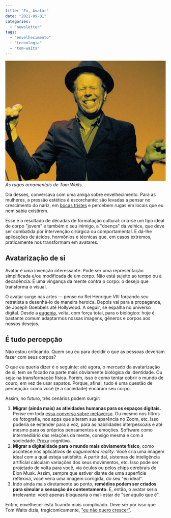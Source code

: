 ```yaml
---
title: "Eu, Avatar"
date: "2021-09-01"
categories: 
  - "newsletter"
tags: 
  - "envelhecimento"
  - "tecnologia"
  - "tom-waits"
---
```


![0](images/5fd6b378-912d-4c80-b97c-a1e6e2fdf55c.jpg) _As rugas ornamentais de Tom Waits._

Dia desses, conversava com uma amiga sobre envelhecimento. Para as mulheres, a pressão estética é escorchante: são levadas a pensar no crescimento do nariz, em [bocas tristes](https://www.fisioderme.com.br/tratamento-de-boca-triste/) e percebem rugas em locais que eu nem sabia existirem.

Esse é o resultado de décadas de formatação cultural: cria-se um tipo ideal de corpo "jovem" e também o seu inimigo, a "doença" da velhice, que deve ser combatida por intervenção cirúrgica ou comportamental. E dá-lhe aplicações de ácidos, hormônios e técnicas que, em casos extremos, praticamente nos transformam em avatares.

## Avatarização de si

Avatar é uma invenção interessante. Pode ser uma representação simplificada e/ou modificada de um corpo. Não está sujeito ao tempo ou à decadência. É uma vingança da mente contra o corpo: o desejo que transforma o visual.

O avatar surge nas artes — pense no Rei Henrique VIII forçando seu retratista a desenhá-lo de maneira heroica. Depois vai para a propaganda, de Joseph Goebbels até Hollywood. A seguir, se espalha no universo digital. Desde a [eugenia](https://super.abril.com.br/especiais/racismo-disfarcado-de-ciencia-como-foi-a-eugenia-no-brasil/), volta, com força total, para o biológico: hoje é bastante comum adaptarmos nossas imagens, gêneros e corpos aos nossos desejos.

## É tudo percepção

Não estou criticando. Quem sou eu para decidir o que as pessoas deveriam fazer com seus corpos?

O que eu queria dizer é o seguinte: até agora, o mercado da avatarização de si, tem se focado na parte mais obviamente biológica da identidade. Ou seja: na transformação física. Porém, isso é como tentar cobrir o mundo de couro, em vez de usar sapatos. Porque, afinal, tudo é uma questão de percepção: como você (e a sociedade) encaram seu corpo.

Assim, no futuro, três cenários podem surgir:

1. **Migrar (ainda mais) as atividades humanas para os espaços digitais.** Pense em toda [essa conversa sobre metaverso](https://www.theverge.com/22588022/mark-zuckerberg-facebook-ceo-metaverse-interview). Ou mesmo nos filtros de fotografia, nos apps que alteram sua aparência no Zoom, etc. Isso poderia se estender para a voz, para as habilidades interpessoais e até mesmo para os próprios pensamentos e emoções. Software como intermediário das relações da mente, consigo mesma e com a sociedade. [Proxy](https://en.wikipedia.org/wiki/Proxy_server) cognitivo.
2. **Migrar a digitalidade para o mundo mais obviamente físico**, como acontece nos aplicativos de _augumented reality_. Você cria uma imagem ideal com a qual esteja satisfeito. A partir daí, sistemas de inteligência artificial calculam variações dos seus movimentos, etc. Isso pode ser projetado de volta para você, via óculos ou pelos chips cerebrais do Elon Musk. Assim, sempre que estiver diante de uma superfície reflexiva, você veria uma imagem corrigida, do seu "eu ideal".
3. Indo ainda mais diretamente ao ponto, **remédios podem ser criados para simular a sensação de contentamento**. E, então, o avatar seria irrelevante: você apenas bloquearia o mal-estar de "ser aquilo que é".

Enfim, envelhecer está ficando mais complicado. Deve ser por isso que Tom Waits dizia, tragicomicamente, ["eu não quero crescer"](https://www.youtube.com/watch?v=CWh4xHeFMIQ).
